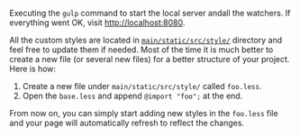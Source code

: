 Executing the `gulp` command to start the local server andall the watchers. If
everything went OK, visit [http://localhost:8080](http://localhost:8080).

All the custom styles are located in
[`main/static/src/style/`](https://github.com/gae-init/gae-init/tree/master/main/static/src/style)
directory and feel free to update them if needed. Most of the time it is much better
to create a new file (or several new files) for a better structure of your project. Here is how:

1. Create a new file under `main/static/src/style/` called `foo.less`.
2. Open the `base.less` and append `@import "foo";` at the end.

From now on, you can simply start adding new styles in the `foo.less` file and
your page will automatically refresh to reflect the changes.
